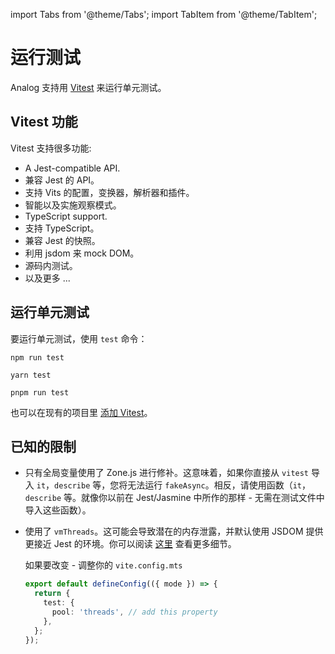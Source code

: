 import Tabs from '@theme/Tabs';
import TabItem from '@theme/TabItem';

# 运行测试

Analog 支持用 [Vitest](https://vitest.dev) 来运行单元测试。

## Vitest 功能

Vitest 支持很多功能:

- A Jest-compatible API.
- 兼容 Jest 的 API。
- 支持 Vits 的配置，变换器，解析器和插件。
- 智能以及实施观察模式。
- TypeScript support.
- 支持 TypeScript。
- 兼容 Jest 的快照。
- 利用 jsdom 来 mock DOM。
- 源码内测试。
- 以及更多 ...

## 运行单元测试

要运行单元测试，使用 `test` 命令：

<Tabs groupId="package-manager">
  <TabItem value="npm">

```shell
npm run test
```

  </TabItem>

  <TabItem label="Yarn" value="yarn">

```shell
yarn test
```

  </TabItem>

  <TabItem value="pnpm">

```shell
pnpm run test
```

  </TabItem>
</Tabs>

也可以在现有的项目里 [添加 Vitest](/docs/features/testing/vitest)。

## 已知的限制

- 只有全局变量使用了 Zone.js 进行修补。这意味着，如果你直接从 `vitest` 导入 `it`，`describe` 等，您将无法运行 `fakeAsync`。相反，请使用函数（`it`，`describe` 等。就像你以前在 Jest/Jasmine 中所作的那样 - 无需在测试文件中导入这些函数）。
- 使用了 `vmThreads`。这可能会导致潜在的内存泄露，并默认使用 JSDOM 提供更接近 Jest 的环境。你可以阅读 [这里](https://github.com/vitest-dev/vitest/issues/4685) 查看更多细节。

  如果要改变 - 调整你的 `vite.config.mts`

  ```typescript
  export default defineConfig(({ mode }) => {
    return {
      test: {
        pool: 'threads', // add this property
      },
    };
  });
  ```

